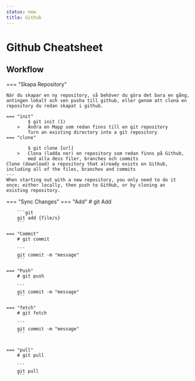 ```yaml
---
status: new
title: Github
---
```


# Github Cheatsheet

## Workflow

=== "Skapa Repository"
    
    När du skapar en ny repository, så behöver du göra det bara en gång, antingen lokalt och sen pusha till github, eller genom att clona en repository du redan skapat i github.
    
    === "init"
            $ git init (1)
        >   Ändra en Mapp som redan finns till en git repository
            Turn an existing directory into a git repository
    === "clone" 
    
            $ git clone [url]
        >   Clona (ladda ner) en repository som redan finns på Github,
            med alla dess filer, branches och commits
    Clone (download) a repository that already exists on Github,
    including all of the files, branches and commits
    ---
    When starting out with a new repository, you only need to do it
    once; either locally, then push to GitHub, or by cloning an
    existing repository.



=== "Sync Changes"
    === "Add"
        # git Add

        ```git
        git add {file/s}
        ```

    === "Commit"
        # git commit

        ```
        git commit -m "message"
        ```

    === "Push"
        # git push

        ```
        git commit -m "message"
        ```

    === "fetch"
        # git fetch

        ```
        git commit -m "message"
        ```


    === "pull"
        # git pull

        ```
        git pull
        ```
